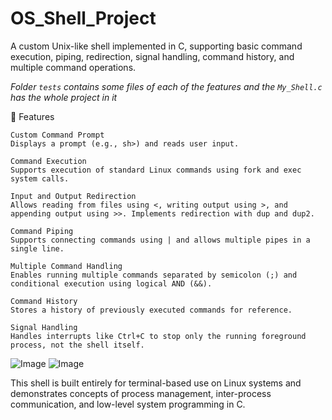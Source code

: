 # OS_Shell_Project
A custom Unix-like shell implemented in C, supporting basic command execution, piping, redirection, signal handling, command history, and multiple command operations.

*Folder `tests` contains some files of each of the features and the `My_Shell.c` has the whole project in it*

🔧 Features

    Custom Command Prompt
    Displays a prompt (e.g., sh>) and reads user input.

    Command Execution
    Supports execution of standard Linux commands using fork and exec system calls.

    Input and Output Redirection
    Allows reading from files using <, writing output using >, and appending output using >>. Implements redirection with dup and dup2.

    Command Piping
    Supports connecting commands using | and allows multiple pipes in a single line.

    Multiple Command Handling
    Enables running multiple commands separated by semicolon (;) and conditional execution using logical AND (&&).

    Command History
    Stores a history of previously executed commands for reference.

    Signal Handling
    Handles interrupts like Ctrl+C to stop only the running foreground process, not the shell itself.

![Image](https://github.com/user-attachments/assets/bf2eb6e4-f313-4d62-ae04-f066495ef95b)
![Image](https://github.com/user-attachments/assets/7c24b245-e2be-4cd6-b815-de1ee285b390)

This shell is built entirely for terminal-based use on Linux systems and demonstrates concepts of process management, inter-process communication, and low-level system programming in C.

